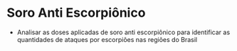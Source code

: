 # Soro Anti Escorpiônico
* Analisar as doses aplicadas de soro anti escorpiônico para identificar as quantidades de ataques por escorpiões nas regiões do Brasil
